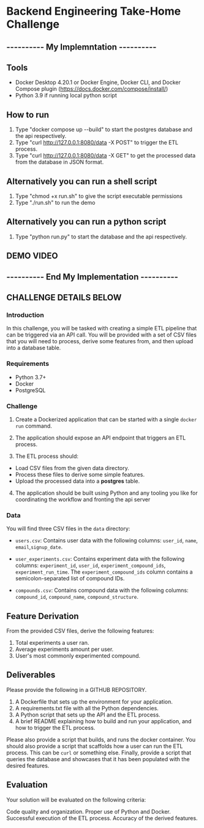 # Backend Engineering Take-Home Challenge

## ---------- My Implemntation ----------


## Tools
* Docker Desktop 4.20.1 or Docker Engine, Docker CLI, and Docker Compose plugin (https://docs.docker.com/compose/install/)
* Python 3.9 if running local python script

## How to run
1) Type "docker compose up --build" to start the postgres database and the api respectively.
2) Type "curl  http://127.0.0.1:8080/data -X POST" to trigger the ETL process.
3) Type "curl  http://127.0.0.1:8080/data -X GET" to get the processed data from the database in JSON format.

## Alternatively you can run a shell script 
1) Type "chmod +x run.sh" to give the script executable permissions
2) Type "./run.sh" to run the demo

## Alternatively you can run a python script 
1) Type "python run.py" to start the database and the api respectively.


## DEMO VIDEO


## ---------- End My Implementation ----------


## CHALLENGE DETAILS BELOW


### Introduction
In this challenge, you will be tasked with creating a simple ETL pipeline that can be triggered via an API call. You will be provided with a set of CSV files that you will need to process, derive some features from, and then upload into a database table.

### Requirements
- Python 3.7+
- Docker
- PostgreSQL

### Challenge
1.  Create a Dockerized application that can be started with a single `docker run` command.

2. The application should expose an API endpoint that triggers an ETL process.

3. The ETL process should:
- Load CSV files from the given data directory.
 - Process these files to derive some simple features.
 - Upload the processed data into a **postgres** table.

4.  The application should be built using Python and any tooling you like for coordinating the workflow and fronting the api server

### Data
You will find three CSV files in the `data`  directory:

- `users.csv`: Contains user data with the following columns: `user_id`, `name`, `email`,`signup_date`.

- `user_experiments.csv`: Contains experiment data with the following columns: `experiment_id`, `user_id`, `experiment_compound_ids`, `experiment_run_time`. The `experiment_compound_ids` column contains a semicolon-separated list of compound IDs.


- `compounds.csv`: Contains compound data with the following columns: `compound_id`, `compound_name`, `compound_structure`.


## Feature Derivation
From the provided CSV files, derive the following features:

1. Total experiments a user ran.
2. Average experiments amount per user.
3. User's most commonly experimented compound.

## Deliverables
Please provide the following in a GITHUB REPOSITORY.

1. A Dockerfile that sets up the environment for your application.
2. A requirements.txt file with all the Python dependencies.
3. A Python script that sets up the API and the ETL process.
4. A brief README explaining how to build and run your application, and how to trigger the ETL process.


Please also provide a script that builds, and runs the docker container. 
You should also provide a script that scaffolds how a user can run the ETL process. This can be `curl` or something else.
Finally, provide a script that queries the database and showcases that it has been populated with the desired features.


## Evaluation
Your solution will be evaluated on the following criteria:

Code quality and organization.
Proper use of Python and Docker.
Successful execution of the ETL process.
Accuracy of the derived features.
